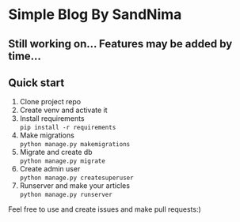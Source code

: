 # Simple Blog By SandNima

## Still working on... Features may be added by time...

## Quick start

1. Clone project repo
2. Create venv and activate it
3. Install requirements  
   `pip install -r requirements`
4. Make migrations  
   `python manage.py makemigrations`
5. Migrate and create db  
   `python manage.py migrate`
6. Create admin user  
   `python manage.py createsuperuser`
7. Runserver and make your articles  
   `python manage.py runserver`
   
Feel free to use and create issues and make pull requests:)
